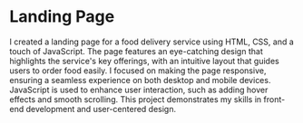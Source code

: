 # Landing Page
I created a landing page for a food delivery service using HTML, CSS, and a touch of JavaScript. The page features an eye-catching design that highlights the service's key offerings, with an intuitive layout that guides users to order food easily. I focused on making the page responsive, ensuring a seamless experience on both desktop and mobile devices. JavaScript is used to enhance user interaction, such as adding hover effects and smooth scrolling. This project demonstrates my skills in front-end development and user-centered design.
